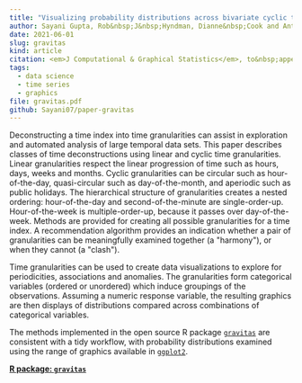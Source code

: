 ```yaml
---
title: "Visualizing probability distributions across bivariate cyclic temporal granularities"
author: Sayani Gupta, Rob&nbsp;J&nbsp;Hyndman, Dianne&nbsp;Cook and Antony&nbsp;Unwin
date: 2021-06-01
slug: gravitas
kind: article
citation: <em>J Computational & Graphical Statistics</em>, to&nbsp;appear
tags:
  - data science
  - time series
  - graphics
file: gravitas.pdf
github: Sayani07/paper-gravitas
---
```


Deconstructing a time index into time granularities can assist in exploration and automated analysis of large temporal data sets. This paper describes classes of time deconstructions using linear and cyclic time granularities. Linear granularities respect the linear progression of time such as hours, days, weeks and months. Cyclic granularities can be circular such as hour-of-the-day, quasi-circular such as day-of-the-month, and aperiodic such as public holidays. The hierarchical structure of granularities creates a nested ordering: hour-of-the-day and second-of-the-minute are single-order-up. Hour-of-the-week is multiple-order-up, because it passes over day-of-the-week. Methods are provided for creating all possible granularities for a time index. A recommendation algorithm provides an indication whether a pair of granularities can be meaningfully examined together (a "harmony"), or when they cannot (a "clash").

Time granularities can be used to create data visualizations to explore for periodicities, associations and anomalies. The granularities form categorical variables (ordered or unordered) which induce groupings of the observations. Assuming a numeric response variable, the resulting graphics are then displays of distributions compared across combinations of categorical variables.

The methods implemented in the open source R package [`gravitas`](https://sayani07.github.io/gravitas/) are consistent with a tidy workflow, with probability distributions examined using the range of graphics available in [`ggplot2`](https://ggplot2.tidyverse.org).

[**R package: `gravitas`**](https://sayani07.github.io/gravitas/)

